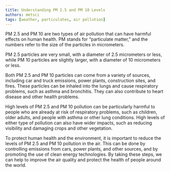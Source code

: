 ```yaml
---
title: Understanding PM 2.5 and PM 10 Levels
authors: metsci
tags: [weather, particulates, air pollution]
---
```


PM 2.5 and PM 10 are two types of air pollution that can have harmful effects on human health. PM stands for “particulate matter,” and the numbers refer to the size of the particles in micrometers. 
<!-- truncate -->

PM 2.5 particles are very small, with a diameter of 2.5 micrometers or less, while PM 10 particles are slightly larger, with a diameter of 10 micrometers or less.

Both PM 2.5 and PM 10 particles can come from a variety of sources, including car and truck emissions, power plants, construction sites, and fires. These particles can be inhaled into the lungs and cause respiratory problems, such as asthma and bronchitis. They can also contribute to heart disease and other health problems.

High levels of PM 2.5 and PM 10 pollution can be particularly harmful to people who are already at risk of respiratory problems, such as children, older adults, and people with asthma or other lung conditions. High levels of either type of pollution can also have wider impacts, such as reducing visibility and damaging crops and other vegetation.

To protect human health and the environment, it is important to reduce the levels of PM 2.5 and PM 10 pollution in the air. This can be done by controlling emissions from cars, power plants, and other sources, and by promoting the use of clean energy technologies. By taking these steps, we can help to improve the air quality and protect the health of people around the world.